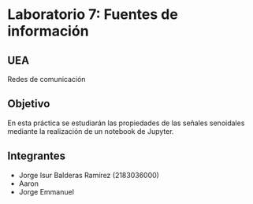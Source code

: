 # Laboratorio 7: Fuentes de información

## UEA
Redes de comunicación

## Objetivo
En esta práctica se estudiarán las propiedades de las señales senoidales mediante la
realización de un notebook de Jupyter.

## Integrantes
- Jorge Isur Balderas Ramírez (2183036000)
- Aaron
- Jorge Emmanuel
